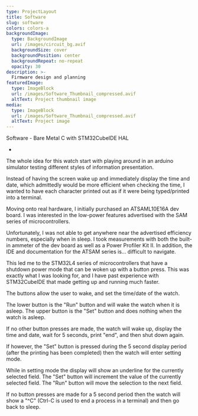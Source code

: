 ```yaml
---
type: ProjectLayout
title: Software
slug: software
colors: colors-a
backgroundImage:
  type: BackgroundImage
  url: /images/circuit_bg.avif
  backgroundSize: cover
  backgroundPosition: center
  backgroundRepeat: no-repeat
  opacity: 30
description: >-
  Firmware design and planning
featuredImage:
  type: ImageBlock
  url: /images/Software_Thumbnail_compressed.avif
  altText: Project thumbnail image
media:
  type: ImageBlock
  url: /images/Software_Thumbnail_compressed.avif
  altText: Project image
---
```


Software - Bare Metal C with STM32CubeIDE HAL

-

The whole idea for this watch start with playing around in an arduino simulator testing different styles of information presentation.

Instead of having the screen wake up and immediately display the time and date, which admittedly would be more efficient when checking the
time, I wanted to have each character printed out as if it were being typed/printed into a terminal.

<ImageBlock url="/images/arduino_sim.webp" altText="Another image" className="max-w-3xl mx-auto rounded-xl my-8 max-h-96" />

Moving onto real hardware, I initially purchased an ATSAML10E16A dev board. I was interested in the low-power features advertised with the SAM
series of microcontrollers.

Unfortunately, I was not able to get anywhere near the advertised efficiency numbers, especially when in sleep. I took
measurements with both the built-in ammeter of the dev board as well as a Power Profiler Kit II.
In addition, the IDE and documentation for the ATSAM series is... difficult to navigate.

This led me to the STM32L4 series of microcontrollers that have a shutdown power mode that can be woken up
with a button press. This was exactly what I was looking for, and I have past experience with STM32CubeIDE that made getting up and running much faster.

<ImageBlock url="/images/test_platform_compressed.avif" altText="Another image" className="max-w-3xl mx-auto rounded-xl my-8 max-h-96" />

The buttons allow the user to wake, and set the time/date of the watch.

The lower button is the "Run" button and will wake the watch when it is asleep.
The upper button is the "Set" button and does nothing when the watch is asleep.

If no other button presses are made, the watch will wake up, display the time and date, wait for 5 seconds, print "end", and then shut down again.

<ImageBlock url="/images/Run_Example.webp" altText="Another image" className="max-w-3xl mx-auto rounded-xl my-8 max-h-96" />

If however, the "Set" button is pressed during the 5 second display period (after the printing has been completed) then the watch will enter setting mode.

While in setting mode the display will show an underline for the currently selected field.
The "Set" button will increment the value of the currently selected field.
The "Run" button will move the selection to the next field.

If no button presses are made for a 5 second period then the watch will show a "^C" (Ctrl-C is used to end a process in a terminal) and then go back to sleep.

<ImageBlock url="/images/Set_Example.webp" altText="Another image" className="max-w-3xl mx-auto rounded-xl my-8 max-h-96" />
